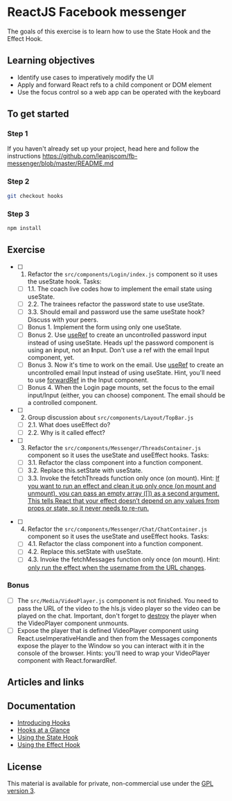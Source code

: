 # ReactJS Facebook messenger

The goals of this exercise is to learn how to use the State Hook and the Effect Hook.

## Learning objectives
- Identify use cases to imperatively modify the UI
- Apply and forward React refs to a child component or DOM element
- Use the focus control so a web app can be operated with the keyboard

## To get started

### Step 1

If you haven't already set up your project, head here and follow the instructions https://github.com/leanjscom/fb-messenger/blob/master/README.md

### Step 2

```sh
git checkout hooks
```

### Step 3

```sh
npm install
```

## Exercise

- [ ] 1. Refactor the `src/components/Login/index.js` component so it uses the useState hook. Tasks:

  - [ ] 1.1. The coach live codes how to implement the email state using useState.
  - [ ] 2.2. The trainees refactor the password state to use useState.
  - [ ] 3.3. Should email and password use the same useState hook? Discuss with your peers.
  - [ ] Bonus 1. Implement the form using only one useState.
  - [ ] Bonus 2. Use [useRef](https://reactjs.org/docs/hooks-reference.html#useref) to create an uncontrolled password input instead of using useState. Heads up! the password component is using an **i**nput, not an **I**nput. Don't use a ref with the email Input component, yet.
  - [ ] Bonus 3. Now it's time to work on the email. Use [useRef](https://reactjs.org/docs/hooks-reference.html#useref) to create an uncontrolled email Input instead of using useState. Hint, you'll need to use [forwardRef](https://reactjs.org/docs/react-api.html#reactforwardref) in the Input component.
  - [ ] Bonus 4. When the Login page mounts, set the focus to the email input/Input (either, you can choose) component. The email should be a controlled component.

- [ ] 2. Group discussion about `src/components/Layout/TopBar.js`

  - [ ] 2.1. What does useEffect do?
  - [ ] 2.2. Why is it called effect?

- [ ] 3. Refactor the `src/components/Messenger/ThreadsContainer.js` component so it uses the useState and useEffect hooks. Tasks:
  - [ ] 3.1. Refactor the class component into a function component.
  - [ ] 3.2. Replace this.setState with useState.
  - [ ] 3.3. Invoke the fetchThreads function only once (on mount). Hint: [If you want to run an effect and clean it up only once (on mount and unmount), you can pass an empty array ([]) as a second argument. This tells React that your effect doesn’t depend on any values from props or state, so it never needs to re-run.](https://reactjs.org/docs/hooks-effect.html#tip-optimizing-performance-by-skipping-effects)

* [ ] 4. Refactor the `src/components/Messenger/Chat/ChatContainer.js` component so it uses the useState and useEffect hooks. Tasks:
  - [ ] 4.1. Refactor the class component into a function component.
  - [ ] 4.2. Replace this.setState with useState.
  - [ ] 4.3. Invoke the fetchMessages function only once (on mount). Hint: [only run the effect when the username from the URL changes](https://reactjs.org/docs/hooks-effect.html#tip-optimizing-performance-by-skipping-effects).

### Bonus

- [ ] The `src/Media/VideoPlayer.js` component is not finished. You need to pass the URL of the video to the hls.js video player so the video can be played on the chat. Important, don't forget to [destroy](https://github.com/video-dev/hls.js/blob/master/docs/API.md#final-step-destroying-switching-between-streams) the player when the VideoPlayer component unmounts.
- [ ] Expose the player that is defined VideoPlayer component using React.useImperativeHandle and then from the Messages components expose the player to the Window so you can interact with it in the console of the browser. Hints: you'll need to wrap your VideoPlayer component with React.forwardRef.

## Articles and links

## Documentation

- [Introducing Hooks](https://reactjs.org/docs/hooks-intro.html)
- [Hooks at a Glance](https://reactjs.org/docs/hooks-overview.html)
- [Using the State Hook
  ](https://reactjs.org/docs/hooks-state.html)
- [Using the Effect Hook
  ](https://reactjs.org/docs/hooks-effect.html)

## License

This material is available for private, non-commercial use under the [GPL version 3](http://www.gnu.org/licenses/gpl-3.0-standalone.html).
